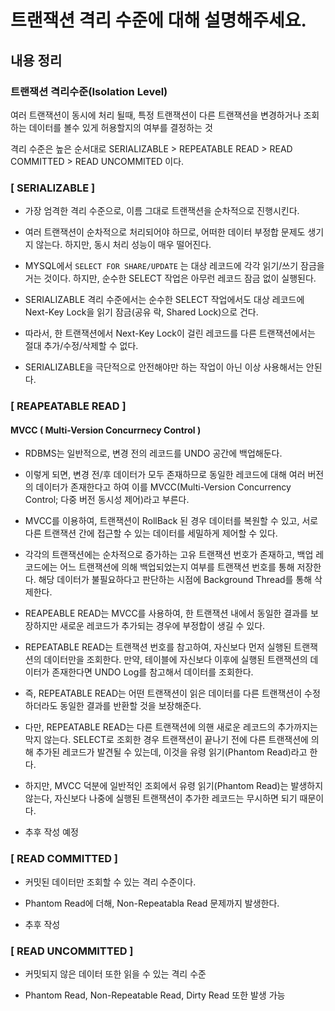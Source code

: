 # 트랜잭션 격리 수준에 대해 설명해주세요.


## 내용 정리

### 트랜잭션 격리수준(Isolation Level)

여러 트랜잭션이 동시에 처리 될때, 특정 트랜잭션이 다른 트랜잭션을 변경하거나 조회하는 데이터를 볼수 있게 허용할지의 여부를 결정하는 것 

격리 수준은 높은 순서대로
SERIALIZABLE > REPEATABLE READ > READ COMMITTED > READ UNCOMMITED
이다.

### [ SERIALIZABLE ]
- 가장 엄격한 격리 수준으로, 이름 그대로 트랜잭션을 순차적으로 진행시킨다.
- 여러 트랜잭션이 순차적으로 처리되어야 하므로, 어떠한 데이터 부정합 문제도 생기지 않는다.
하지만, 동시 처리 성능이 매우 떨어진다.

- MYSQL에서
`SELECT FOR SHARE/UPDATE` 는 대상 레코드에 각각 읽기/쓰기 잠금을 거는 것이다.
하지만, 순수한 SELECT 작업은 아무런 레코드 잠금 없이 실행된다.

- SERIALIZABLE 격리 수준에서는 순수한 SELECT 작업에서도
대상 레코드에 Next-Key Lock을 읽기 잠금(공유 락, Shared Lock)으로 건다.

- 따라서, 한 트랜잭션에서 Next-Key Lock이 걸린 레코드를 다른 트랜잭션에서는
절대 추가/수정/삭제할 수 없다.

- SERIALIZABLE을 극단적으로 안전해야만 하는 작업이 아닌 이상 사용해서는 안된다.

### [ REAPEATABLE READ ]

#### MVCC ( Multi-Version Concurrnecy Control )
- RDBMS는 일반적으로, 변경 전의 레코드를 UNDO 공간에 백업해둔다.

- 이렇게 되면, 변경 전/후 데이터가 모두 존재하므로
동일한 레코드에 대해 여러 버전의 데이터가 존재한다고 하여
이를 MVCC(Multi-Version Concurrency Control; 다중 버전 동시성 제어)라고 부른다.

- MVCC를 이용하여,
트랜잭션이 RollBack 된 경우 데이터를 복원할 수 있고,
서로 다른 트랜잭션 간에 접근할 수 있는 데이터를 세밀하게 제어할 수 있다.

- 각각의 트랜잭션에는 순차적으로 증가하는 고유 트랜잭션 번호가 존재하고,
백업 레코드에는 어느 트랜잭션에 의해 백업되었는지 여부를 트랜잭션 번호를 통해 저장한다.
해당 데이터가 불필요하다고 판단하는 시점에 Background Thread를 통해 삭제한다.

- REAPEABLE READ는 MVCC를 사용하여, 한 트랜잭션 내에서 동일한 결과를 보장하지만
새로운 레코드가 추가되는 경우에 부정합이 생길 수 있다.

- REPEATABLE READ는 트랜잭션 번호를 참고하여,
자신보다 먼저 실행된 트랜잭션의 데이터만을 조회한다.
만약, 테이블에 자신보다 이후에 실행된 트랜잭션의 데이터가 존재한다면
UNDO Log를 참고해서 데이터를 조회한다.

- 즉, REPEATABLE READ는 어떤 트랜잭션이 읽은 데이터를
다른 트랜잭션이 수정하더라도 동일한 결과를 반환할 것을 보장해준다.

- 다만, REPEATABLE READ는 다른 트랜잭션에 의핸 새로운 레코드의 추가까지는 막지 않는다.
SELECT로 조회한 경우 트랜잭션이 끝나기 전에 다른 트랜잭션에 의해 추가된 레코드가 발견될 수 있는데,
이것을 유령 읽기(Phantom Read)라고 한다.

- 하지만, MVCC 덕분에 일반적인 조회에서 유령 읽기(Phantom Read)는 발생하지 않는다,
자신보다 나중에 실행된 트랜잭션이 추가한 레코드는 무시하면 되기 때문이다.

- 추후 작성 예정
  

### [ READ COMMITTED ]
- 커밋된 데이터만 조회할 수 있는 격리 수준이다.

- Phantom Read에 더해, Non-Repeatabla Read 문제까지 발생한다.

- 추후 작성

### [ READ UNCOMMITTED ]
- 커밋되지 않은 데이터 또한 읽을 수 있는 격리 수준

- Phantom Read, Non-Repeatable Read, Dirty Read 또한 발생 가능